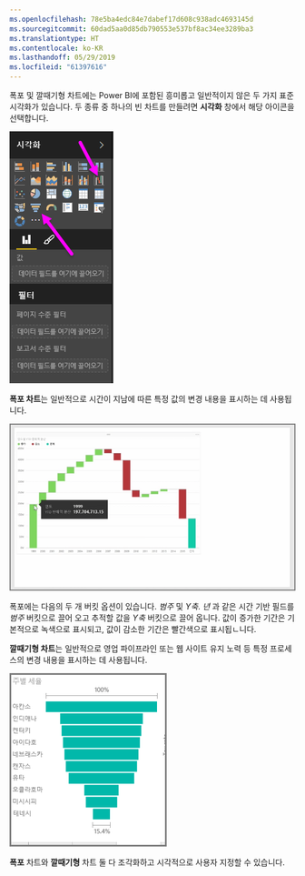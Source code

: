 ```yaml
---
ms.openlocfilehash: 78e5ba4edc84e7dabef17d608c938adc4693145d
ms.sourcegitcommit: 60dad5aa0d85db790553e537bf8ac34ee3289ba3
ms.translationtype: HT
ms.contentlocale: ko-KR
ms.lasthandoff: 05/29/2019
ms.locfileid: "61397616"
---
```

폭포 및 깔때기형 차트에는 Power BI에 포함된 흥미롭고 일반적이지 않은 두 가지 표준 시각화가 있습니다. 두 종류 중 하나의 빈 차트를 만들려면 **시각화** 창에서 해당 아이콘을 선택합니다.

![](media/3-8-create-waterfall-funnel-charts/3-8_1.png)

**폭포 차트**는 일반적으로 시간이 지남에 따른 특정 값의 변경 내용을 표시하는 데 사용됩니다.

![](media/3-8-create-waterfall-funnel-charts/3-8_2.png)

폭포에는 다음의 두 개 버킷 옵션이 있습니다. *범주* 및 *Y축*. *년* 과 같은 시간 기반 필드를 *범주* 버킷으로 끌어 오고 추적할 값을 *Y축* 버킷으로 끌어 옵니다. 값이 증가한 기간은 기본적으로 녹색으로 표시되고, 값이 감소한 기간은 빨간색으로 표시됩ㄴ니다.

**깔때기형 차트**는 일반적으로 영업 파이프라인 또는 웹 사이트 유지 노력 등 특정 프로세스의 변경 내용을 표시하는 데 사용됩니다.

![](media/3-8-create-waterfall-funnel-charts/3-8_3.png)

**폭포** 차트와 **깔때기형** 차트 둘 다 조각화하고 시각적으로 사용자 지정할 수 있습니다.

